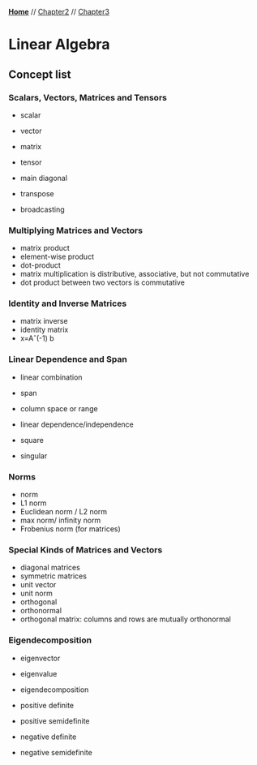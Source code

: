 **[Home](README.md)** // [Chapter2](deepLearningBook/Chapter2/listChapter2.md) // [Chapter3](deepLearningBook/Chapter3/listChapter3.md)

# Linear Algebra

## Concept list

### Scalars, Vectors, Matrices and Tensors
* scalar
* vector
* matrix
* tensor

* main diagonal
* transpose
* broadcasting

### Multiplying Matrices and Vectors
* matrix product
* element-wise product
* dot-product
* matrix multiplication is distributive, associative, but not commutative
* dot product between two vectors is commutative

### Identity and Inverse Matrices
* matrix inverse
* identity matrix
* x=Aˆ(-1) b

### Linear Dependence and Span
* linear combination
* span
* column space or range
* linear dependence/independence

* square
* singular

### Norms
* norm
* L1 norm
* Euclidean norm / L2 norm
* max norm/ infinity norm
* Frobenius norm (for matrices)

### Special Kinds of Matrices and Vectors
* diagonal matrices
* symmetric matrices
* unit vector
* unit norm
* orthogonal
* orthonormal
* orthogonal matrix: columns and rows are mutually orthonormal

### Eigendecomposition
* eigenvector
* eigenvalue
* eigendecomposition

* positive definite
* positive semidefinite
* negative definite
* negative semidefinite
